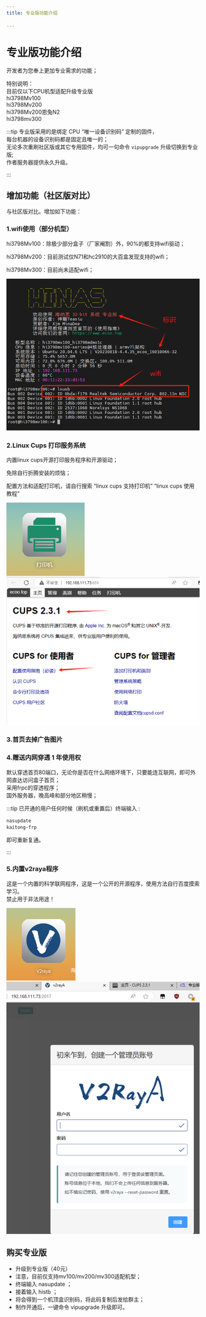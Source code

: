 ```yaml
---
title: 专业版功能介绍

---
```


# 专业版功能介绍

开发者为您奉上更加专业需求的功能；  

特别说明：  
目前仅以下CPU机型适配升级专业版  
hi3798Mv100  
hi3798Mv200  
hi3798Mv200恩兔N2  
hi3798mv300  

:::tip
专业版采用的是绑定 CPU “唯一设备识别码” 定制的固件，  
每台机器的设备识别码都是固定且唯一的；  
无论多次重刷社区版或其它专用固件，均可一句命令 `vipupgrade` 升级切换到专业版;  
作者服务器提供永久升级。

:::


## 增加功能（社区版对比）

与社区版对比。增加如下功能：  
### 1.wifi使用（部分机型） 

hi3798Mv100：除极少部分盒子（厂家阉割）外，90%的都支持wifi驱动；  

hi3798Mv200：目前测试仅N71和hc2910的大百盒发现支持的wifi；  

hi3798Mv300：目前尚未适配wifi；



![img](./img/pro1.jpg)  


### 2.Linux Cups 打印服务系统

内置linux cups开源打印服务程序和开源驱动；  

免除自行折腾安装的烦恼；  

配置方法和适配打印机，请自行搜索 “linux cups 支持打印机” “linux cups 使用教程”  

![img](./img/pro-printer1.jpg)  
![img](./img/pro-printer2.jpg)   

### 3.首页去掉广告图片


### 4.赠送内网穿透 1 年使用权

默认穿透首页80端口，无论你是否在什么网络环境下，只要能连互联网，即可外网直达访问盒子首页；  
采用frpc的穿透程序；  
国外服务器，晚高峰和部分地区稍慢；  

:::tip
已开通的用户任何时候（刷机或重置后）终端输入 :  
```bash
nasupdate
kaitong-frp
```

即可重新复通。

:::

### 5.内置v2raya程序

这是一个内置的科学联网程序，这是一个公开的开源程序，使用方法自行百度摸索学习。  
禁止用于非法用途！

![img](./img/pro-v2raya1.jpg)   
![img](./img/pro-v2raya2.jpg) 

## 购买专业版

- 升级到专业版（40元）  
- 注意，目前仅支持mv100/mv200/mv300适配机型；  
- 终端输入 nasupdate ；  
- 接着输入 histb ；  
- 将会得到一个机顶盒识别码，将此码复制后发给群主；  
- 制作开通后，一键命令 vipupgrade 升级即可。  

